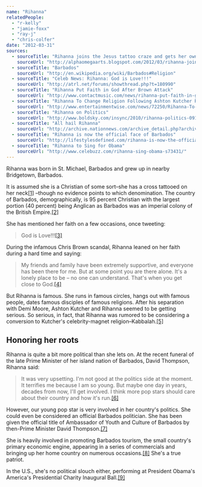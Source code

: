 ```yaml
---
name: "Rihanna"
relatedPeople:
  - "r-kelly"
  - "jamie-foxx"
  - "ray-j"
  - "chris-colfer"
date: "2012-03-31"
sources:
  - sourceTitle: "Rihanna joins the Jesus tattoo craze and gets her own cross tattoo"
    sourceUrl: "http://alphaomegaarts.blogspot.com/2012/03/rihanna-joins-jesus-tattoo-craze-and.html"
  - sourceTitle: "Barbados"
    sourceUrl: "http://en.wikipedia.org/wiki/Barbados#Religion"
  - sourceTitle: "Celeb News: Rihanna: God is Love!!!"
    sourceUrl: "http://atrl.net/forums/showthread.php?t=180990"
  - sourceTitle: "Rihanna Put Faith in God After Brown Attack"
    sourceUrl: "http://www.contactmusic.com/news/rihanna-put-faith-in-god-after-brown-attack_1121111"
  - sourceTitle: "Rihanna To Change Religion Following Ashton Kutcher Romance?"
    sourceUrl: "http://www.entertainmentwise.com/news/72250/Rihanna-To-Change-Religion-Following-Ashton-Kutcher-Romance"
  - sourceTitle: "Rihanna on Politics"
    sourceUrl: "http://www.boldsky.com/insync/2010/rihanna-politics-091110.html"
  - sourceTitle: "All hail Rihanna"
    sourceUrl: "http://archive.nationnews.com/archive_detail.php?archiveFile=2008/February/22/LocalNews/53698.xml&start=0&numPer=20&sectionSearch=&begindate=1%2F1%2F1994&enddate=12%2F31%2F2009&authorSearch=&IncludeStories=1&pubsection=&page=&IncludePages=&IncludeImages=&mode=allwords&archive_pubname=Daily+Nation%0A%09%09%09"
  - sourceTitle: "Rihanna is now the official face of Barbados"
    sourceUrl: "http://lifestylesdefined.com/rihanna-is-now-the-official-face-of-barbados/"
  - sourceTitle: "Rihanna to Sing for Obama"
    sourceUrl: "http://www.celebuzz.com/rihanna-sing-obama-s73431/"
---
```


Rihanna was born in St. Michael, Barbados and grew up in nearby Bridgetown, Barbados.

It is assumed she is a Christian of some sort–she has a cross tattooed on her neck<a class="source-citation" href="http://alphaomegaarts.blogspot.com/2012/03/rihanna-joins-jesus-tattoo-craze-and.html" title="Rihanna joins the Jesus tattoo craze and gets her own cross tattoo">[1]</a> –though no evidence points to which denomination. The country of Barbados, demographically, is 95 percent Christian with the largest portion (40 percent) being Anglican as Barbados was an imperial colony of the British Empire.<a class="source-citation" href="http://en.wikipedia.org/wiki/Barbados#Religion" title="Barbados">[2]</a>

She has mentioned her faith on a few occasions, once tweeting:

>God is Love!!!<a class="source-citation" href="http://atrl.net/forums/showthread.php?t=180990" title="Celeb News: Rihanna: God is Love!!!">[3]</a>

During the infamous Chris Brown scandal, Rihanna leaned on her faith during a hard time and saying:

>My friends and family have been extremely supportive, and everyone has been there for me. But at some point you are there alone. It's a lonely place to be – no one can understand. That's when you get close to God.<a class="source-citation" href="http://www.contactmusic.com/news/rihanna-put-faith-in-god-after-brown-attack_1121111" title="Rihanna Put Faith in God After Brown Attack">[4]</a>

But Rihanna is famous. She runs in famous circles, hangs out with famous people, dates famous disciples of famous religions. After his separation with Demi Moore, Ashton Kutcher and Rihanna seemed to be getting serious. So serious, in fact, that Rihanna was rumored to be considering a conversion to Kutcher's celebrity-magnet religion–Kabbalah.<a class="source-citation" href="http://www.entertainmentwise.com/news/72250/Rihanna-To-Change-Religion-Following-Ashton-Kutcher-Romance" title="Rihanna To Change Religion Following Ashton Kutcher Romance?">[5]</a>

## Honoring her roots

Rihanna is quite a bit more political than she lets on. At the recent funeral of the late Prime Minister of her island nation of Barbados, David Thompson, Rihanna said:

>It was very upsetting. I'm not good at the politics side at the moment. It terrifies me because I am so young. But maybe one day in years, decades from now, I'll get involved. I think more pop stars should care about their country and how it's run.<a class="source-citation" href="http://www.boldsky.com/insync/2010/rihanna-politics-091110.html" title="Rihanna on Politics">[6]</a>

However, our young pop star is very involved in her country's politics. She could even be considered an official Barbados politician. She has been given the official title of Ambassador of Youth and Culture of Barbados by then-Prime Minister David Thompson.<a class="source-citation" href="http://archive.nationnews.com/archive_detail.php?archiveFile=2008/February/22/LocalNews/53698.xml&start=0&numPer=20&sectionSearch=&begindate=1%2F1%2F1994&enddate=12%2F31%2F2009&authorSearch=&IncludeStories=1&pubsection=&page=&IncludePages=&IncludeImages=&mode=allwords&archive_pubname=Daily+Nation%0A%09%09%09" title="All hail Rihanna">[7]</a>

She is heavily involved in promoting Barbados tourism, the small country's primary economic engine, appearing in a series of commercials and bringing up her home country on numerous occasions.<a class="source-citation" href="http://lifestylesdefined.com/rihanna-is-now-the-official-face-of-barbados/" title="Rihanna is now the official face of Barbados">[8]</a> She's a true patriot.

In the U.S., she's no political slouch either, performing at President Obama's America's Presidential Charity Inaugural Ball.<a class="source-citation" href="http://www.celebuzz.com/rihanna-sing-obama-s73431/" title="Rihanna to Sing for Obama">[9]</a>